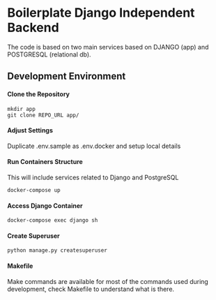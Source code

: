 # Boilerplate Django Independent Backend

The code is based on two main services based on DJANGO (app) and POSTGRESQL (relational db).

## Development Environment

#### Clone the Repository

```
mkdir app
git clone REPO_URL app/
```

#### Adjust Settings

Duplicate .env.sample as .env.docker and setup local details

#### Run Containers Structure

This will include services related to Django and PostgreSQL

```
docker-compose up
```

#### Access Django Container

```
docker-compose exec django sh
```

#### Create Superuser

```
python manage.py createsuperuser
```

#### Makefile

Make commands are available for most of the commands used during development, check Makefile to understand what is there.
